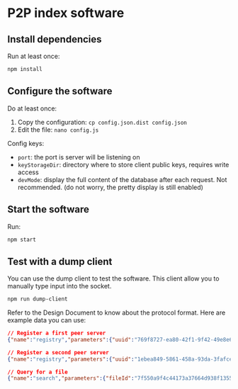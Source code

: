 # P2P index software

## Install dependencies

Run at least once:

```bash
npm install
```

## Configure the software

Do at least once:

1) Copy the configuration: `cp config.json.dist config.json`
2) Edit the file: `nano config.js`

Config keys:
- `port`: the port is server will be listening on
- `keyStorageDir`: directory where to store client public keys, requires write access
- `devMode`: display the full content of the database after each request. Not recommended. (do not worry, the pretty display is still enabled)

## Start the software

Run:

```bash
npm start
```

## Test with a dump client

You can use the dump client to test the software. This client allow you to manually type input into the socket.

```bash
npm run dump-client
```

Refer to the Design Document to know about the protocol format. Here are example data you can use:

```json
// Register a first peer server
{"name":"registry","parameters":{"uuid":"769f8727-ea80-42f1-9f42-49e8e6757656","ip":"1.1.1.1","port":42,"files":["aaf4c61ddcc5e8a2dabede0f3b482cd9aea9434d","7f550a9f4c44173a37664d938f1355f0f92a47a7"]}}

// Register a second peer server
{"name":"registry","parameters":{"uuid":"1ebea849-5861-458a-93da-3fafce793d63","ip":"1.1.1.2","port":42,"files":["7f550a9f4c44173a37664d938f1355f0f92a47a7"]}}

// Query for a file
{"name":"search","parameters":{"fileId":"7f550a9f4c44173a37664d938f1355f0f92a47a7"}}
```
